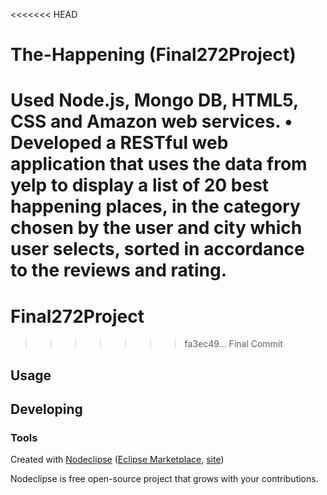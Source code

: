 

<<<<<<< HEAD
# The-Happening (Final272Project)

Used Node.js, Mongo DB, HTML5, CSS and Amazon web services. •	Developed a RESTful web application that uses the data from yelp to display a list of 20 best happening places, in the category chosen by the user and city which user selects, sorted in accordance to the reviews and rating.
=======
# Final272Project


>>>>>>> fa3ec49... Final Commit

## Usage



## Developing



### Tools

Created with [Nodeclipse](https://github.com/Nodeclipse/nodeclipse-1)
 ([Eclipse Marketplace](http://marketplace.eclipse.org/content/nodeclipse), [site](http://www.nodeclipse.org))   

Nodeclipse is free open-source project that grows with your contributions.
